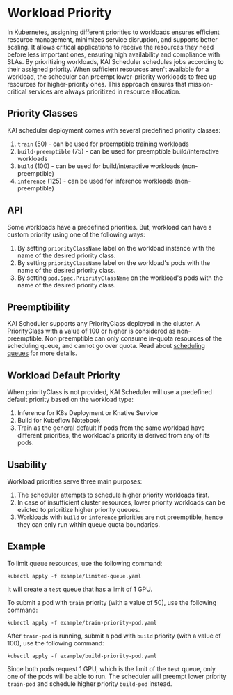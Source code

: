 # Workload Priority
In Kubernetes, assigning different priorities to workloads ensures efficient resource management, minimizes service disruption, and supports better scaling. 
It allows critical applications to receive the resources they need before less important ones, ensuring high availability and compliance with SLAs.
By prioritizing workloads, KAI Scheduler schedules jobs according to their assigned priority. 
When sufficient resources aren't available for a workload, the scheduler can preempt lower-priority workloads to free up resources for higher-priority ones.
This approach ensures that mission-critical services are always prioritized in resource allocation.

## Priority Classes
KAI scheduler deployment comes with several predefined priority classes:
1. `train` (50) - can be used for preemptible training workloads
2. `build-preemptible` (75) - can be used for preemptible build/interactive workloads
3. `build` (100) - can be used for build/interactive workloads (non-preemptible)
4. `inference` (125) - can be used for inference workloads (non-preemptible) 

## API
Some workloads have a predefined priorities. But, workload can have a custom priority using one of the following ways:
1. By setting `priorityClassName` label on the workload instance with the name of the desired priority class.
2. By setting `priorityClassName` label on the workload's pods with the name of the desired priority class.
3. By setting `pod.Spec.PriorityClassName` on the workload's pods with the name of the desired priority class.

## Preemptibility
KAI Scheduler supports any PriorityClass deployed in the cluster. A PriorityClass with a value of 100 or higher is considered as non-preemptible.
Non preemptible can only consume in-quota resources of the scheduling queue, and cannot go over quota. 
Read about [scheduling queues](../queues/README.md) for more details.

## Workload Default Priority
When priorityClass is not provided, KAI Scheduler will use a predefined default priority based on the workload type:
1. Inference for K8s Deployment or Knative Service
2. Build for Kubeflow Notebook
3. Train as the general default
If pods from the same workload have different priorities, the workload's priority is derived from any of its pods.

## Usability
Workload priorities serve three main purposes:
1. The scheduler attempts to schedule higher priority workloads first.
2. In case of insufficient cluster resources, lower priority workloads can be evicted to prioritize higher priority queues.
3. Workloads with `build` or `inference` priorities are not preemptible, hence they can only run within queue quota boundaries.

## Example
To limit queue resources, use the following command:
```
kubectl apply -f example/limited-queue.yaml
```
It will create a `test` queue that has a limit of 1 GPU.

To submit a pod with `train` priority (with a value of 50), use the following command:
```
kubectl apply -f example/train-priority-pod.yaml
```

After `train-pod` is running, submit a pod with `build` priority (with a value of 100), use the following command:
```
kubectl apply -f example/build-priority-pod.yaml
```
Since both pods request 1 GPU, which is the limit of the `test` queue, only one of the pods will be able to run. 
The scheduler will preempt lower priority `train-pod` and schedule higher priority `build-pod` instead.

